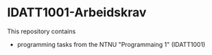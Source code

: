 # IDATT1001-Arbeidskrav

This repository contains 

  - programming tasks from the NTNU "Programmaing 1" (IDATT1001)
